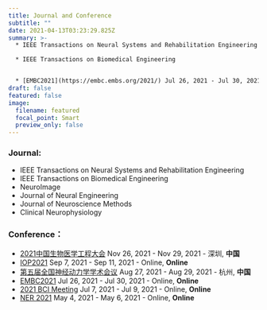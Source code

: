 ```yaml
---
title: Journal and Conference
subtitle: ""
date: 2021-04-13T03:23:29.825Z
summary: >-
  * IEEE Transactions on Neural Systems and Rehabilitation Engineering

  * IEEE Transactions on Biomedical Engineering


  * [EMBC2021](https://embc.embs.org/2021/) Jul 26, 2021 - Jul 30, 2021 - Guadalajara , **Mexico**
draft: false
featured: false
image:
  filename: featured
  focal_point: Smart
  preview_only: false
---
```

### **Journal:**

* IEEE Transactions on Neural Systems and Rehabilitation Engineering
* IEEE Transactions on Biomedical Engineering
* NeuroImage
* Journal of Neural Engineering
* Journal of Neuroscience Methods
* Clinical Neurophysiology

### **Conference：**

* [2021中国生物医学工程大会](www.csbmemeeting.org) Nov 26, 2021 - Nov 29, 2021 - 深圳, **中国**
* [IOP2021](https://iop.societyconference.com/v2/) Sep 7, 2021 - Sep 11, 2021 - Online, **Online**
* [第五届全国神经动力学学术会议](https://mp.weixin.qq.com/s/Iw2AXMagc6x2zM2j3geTog) Aug 27, 2021 - Aug 29, 2021 - 杭州, **中国**
* [EMBC2021](https://embc.embs.org/2021/) Jul 26, 2021 - Jul 30, 2021 - Online, **Online**
* [2021 BCI Meeting](https://bcisociety.org/bci-meeting/) Jul 7, 2021 - Jul 9, 2021 - Online, **Online**
* [NER 2021](https://neuro.embs.org/2021/) May 4, 2021 - May 6, 2021 - Online, **Online**